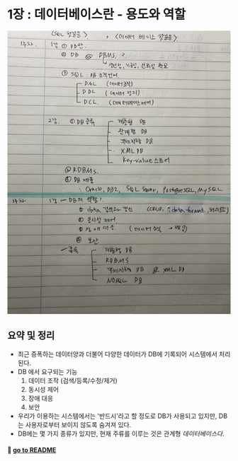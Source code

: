 # 1장 : 데이터베이스란 - 용도와 역할

![DB_1](https://github.com/SoobinJung1013/cs-study/blob/main/images/1/DB_1.jpg)

<!--
# 😵 1강. 데이터베이스의 역할을 생각해 보자

## 목차

- [우리와 데이터베이스의 관계](#우리와-데이터베이스의-관계)
- [데이터베이스의 기본 기능](#데이터베이스의-기본-기능)
- [데이터베이스 종류](#데이터베이스-종류)

## 우리와 데이터베이스의 관계

## 데이터베이스의 기본 기능

- 데이터의 검색과 갱신
- 동시성 제어
- 장애 대응
- 보안

## 데이터베이스 종류

- 계층형 데이터베이스
- 관계형 데이터베이스
- 객체지향 데이터베이스와 XML 데이터베이스
- NoSQL 데이터베이스 -->

## 요약 및 정리

- 최근 증폭하는 데이터양과 더불어 다양한 데이터가 DB에 기록되어 시스템에서 처리된다.
- DB 에서 요구되는 기능
  1. 데이터 조작 (검색/등록/수정/제거)
  2. 동시성 제어
  3. 장애 대응
  4. 보안
- 우리가 이용하는 시스템에서는 '반드시'라고 할 정도로 DB가 사용되고 있지만, DB는 사용자로부터 보이지 않도록 숨겨져 있다.
- DB에는 몇 가지 종류가 있지만, 현재 주류를 이루는 것은 관계형 _데이터베이스다_.

#### 🦋 [go to README](https://github.com/SoobinJung1013/cs-study/blob/main/README.md)
